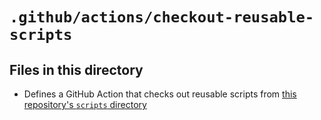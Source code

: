 # `.github/actions/checkout-reusable-scripts`

## Files in this directory

- Defines a GitHub Action that checks out reusable scripts from [this repository's `scripts` directory](../../script/)
